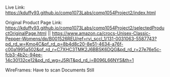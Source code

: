 Live Link: https://kduffy93.github.io/comp1073Labs/comp1054Project2/index.html

Original Product Page Link: https://kduffy93.github.io/comp1073Labs/comp1054Project2/selectedProductOriginalPage.html || https://www.amazon.ca/crocs-Unisex-Classic-Pepper-Womens/dp/B001526REU/ref=rvi_sccl_1/131-0031063-5587743?pd_rd_w=Kmo4C&pf_rd_p=8b4d8c20-8e51-4634-a76f-c00a1995a502&pf_rd_r=C7XHC3TMK2J6BBSK6DQG&pd_rd_r=27e76e5c-fcb3-4b2c-94ee-14c30132ce12&pd_rd_wg=J5RjT&pd_rd_i=B096L66NYS&th=1

WireFrames: Have to scan Documents Still
